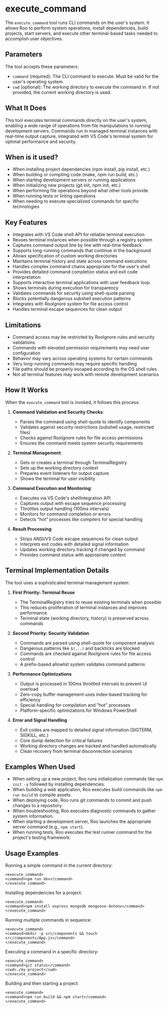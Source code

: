 # execute_command

The `execute_command` tool runs CLI commands on the user's system. It allows Roo to perform system operations, install dependencies, build projects, start servers, and execute other terminal-based tasks needed to accomplish user objectives.

## Parameters

The tool accepts these parameters:

- `command` (required): The CLI command to execute. Must be valid for the user's operating system.
- `cwd` (optional): The working directory to execute the command in. If not provided, the current working directory is used.

## What It Does

This tool executes terminal commands directly on the user's system, enabling a wide range of operations from file manipulations to running development servers. Commands run in managed terminal instances with real-time output capture, integrated with VS Code's terminal system for optimal performance and security.

## When is it used?

- When installing project dependencies (npm install, pip install, etc.)
- When building or compiling code (make, npm run build, etc.)
- When starting development servers or running applications
- When initializing new projects (git init, npm init, etc.)
- When performing file operations beyond what other tools provide
- When running tests or linting operations
- When needing to execute specialized commands for specific technologies

## Key Features

- Integrates with VS Code shell API for reliable terminal execution
- Reuses terminal instances when possible through a registry system
- Captures command output line by line with real-time feedback
- Supports long-running commands that continue in the background
- Allows specification of custom working directories
- Maintains terminal history and state across command executions
- Handles complex command chains appropriate for the user's shell
- Provides detailed command completion status and exit code interpretation
- Supports interactive terminal applications with user feedback loop
- Shows terminals during execution for transparency
- Validates commands for security using shell-quote parsing
- Blocks potentially dangerous subshell execution patterns
- Integrates with RooIgnore system for file access control
- Handles terminal escape sequences for clean output

## Limitations

- Command access may be restricted by RooIgnore rules and security validations
- Commands with elevated permission requirements may need user configuration
- Behavior may vary across operating systems for certain commands
- Very long-running commands may require specific handling
- File paths should be properly escaped according to the OS shell rules
- Not all terminal features may work with remote development scenarios

## How It Works

When the `execute_command` tool is invoked, it follows this process:

1. **Command Validation and Security Checks**:
   - Parses the command using shell-quote to identify components
   - Validates against security restrictions (subshell usage, restricted files)
   - Checks against RooIgnore rules for file access permissions
   - Ensures the command meets system security requirements

2. **Terminal Management**:
   - Gets or creates a terminal through TerminalRegistry
   - Sets up the working directory context
   - Prepares event listeners for output capture
   - Shows the terminal for user visibility

3. **Command Execution and Monitoring**:
   - Executes via VS Code's shellIntegration API
   - Captures output with escape sequence processing
   - Throttles output handling (100ms intervals)
   - Monitors for command completion or errors
   - Detects "hot" processes like compilers for special handling

4. **Result Processing**:
   - Strips ANSI/VS Code escape sequences for clean output
   - Interprets exit codes with detailed signal information
   - Updates working directory tracking if changed by command
   - Provides command status with appropriate context

## Terminal Implementation Details

The tool uses a sophisticated terminal management system:

1. **First Priority: Terminal Reuse**
   - The TerminalRegistry tries to reuse existing terminals when possible
   - This reduces proliferation of terminal instances and improves performance
   - Terminal state (working directory, history) is preserved across commands

2. **Second Priority: Security Validation**
   - Commands are parsed using shell-quote for component analysis
   - Dangerous patterns like `$(...)` and backticks are blocked
   - Commands are checked against RooIgnore rules for file access control
   - A prefix-based allowlist system validates command patterns

3. **Performance Optimizations**
   - Output is processed in 100ms throttled intervals to prevent UI overload
   - Zero-copy buffer management uses index-based tracking for efficiency
   - Special handling for compilation and "hot" processes
   - Platform-specific optimizations for Windows PowerShell

4. **Error and Signal Handling**
   - Exit codes are mapped to detailed signal information (SIGTERM, SIGKILL, etc.)
   - Core dump detection for critical failures
   - Working directory changes are tracked and handled automatically
   - Clean recovery from terminal disconnection scenarios

## Examples When Used

- When setting up a new project, Roo runs initialization commands like `npm init -y` followed by installing dependencies.
- When building a web application, Roo executes build commands like `npm run build` to compile assets.
- When deploying code, Roo runs git commands to commit and push changes to a repository.
- When troubleshooting, Roo executes diagnostic commands to gather system information.
- When starting a development server, Roo launches the appropriate server command (e.g., `npm start`).
- When running tests, Roo executes the test runner command for the project's testing framework.

## Usage Examples

Running a simple command in the current directory:
```
<execute_command>
<command>npm run dev</command>
</execute_command>
```

Installing dependencies for a project:
```
<execute_command>
<command>npm install express mongodb mongoose dotenv</command>
</execute_command>
```

Running multiple commands in sequence:
```
<execute_command>
<command>mkdir -p src/components && touch src/components/App.js</command>
</execute_command>
```

Executing a command in a specific directory:
```
<execute_command>
<command>git status</command>
<cwd>./my-project</cwd>
</execute_command>
```

Building and then starting a project:
```
<execute_command>
<command>npm run build && npm start</command>
</execute_command>
```
